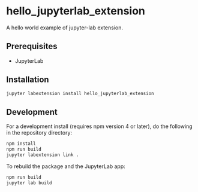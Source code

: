 # hello_jupyterlab_extension

A hello world example of jupyter-lab extension.


## Prerequisites

* JupyterLab

## Installation

```bash
jupyter labextension install hello_jupyterlab_extension
```

## Development

For a development install (requires npm version 4 or later), do the following in the repository directory:

```bash
npm install
npm run build
jupyter labextension link .
```

To rebuild the package and the JupyterLab app:

```bash
npm run build
jupyter lab build
```

